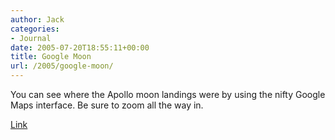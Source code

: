 ```yaml
---
author: Jack
categories:
- Journal
date: 2005-07-20T18:55:11+00:00
title: Google Moon
url: /2005/google-moon/
---
```


You can see where the Apollo moon landings were by using the nifty Google Maps interface. Be sure to zoom all the way in.

[Link][1]

 [1]: http://moon.google.com/